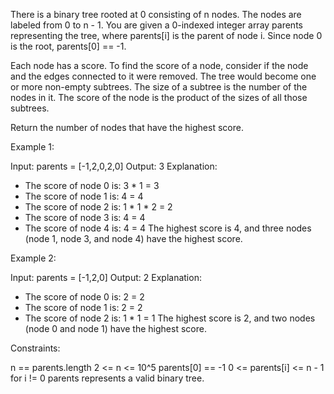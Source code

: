 There is a binary tree rooted at 0 consisting of n nodes. The nodes are
labeled from 0 to n - 1. You are given a 0-indexed integer array parents
representing the tree, where parents[i] is the parent of node i. Since node 0
is the root, parents[0] == -1.

Each node has a score. To find the score of a node, consider if the node and
the edges connected to it were removed. The tree would become one or more
non-empty subtrees. The size of a subtree is the number of the nodes in it.
The score of the node is the product of the sizes of all those subtrees.

Return the number of nodes that have the highest score.


Example 1:


Input: parents = [-1,2,0,2,0]
Output: 3
Explanation:
- The score of node 0 is: 3 * 1 = 3
- The score of node 1 is: 4 = 4
- The score of node 2 is: 1 * 1 * 2 = 2
- The score of node 3 is: 4 = 4
- The score of node 4 is: 4 = 4
The highest score is 4, and three nodes (node 1, node 3, and node 4) have the
highest score.


Example 2:


Input: parents = [-1,2,0]
Output: 2
Explanation:
- The score of node 0 is: 2 = 2
- The score of node 1 is: 2 = 2
- The score of node 2 is: 1 * 1 = 1
The highest score is 2, and two nodes (node 0 and node 1) have the highest
score.



Constraints:


n == parents.length
2 <= n <= 10^5
parents[0] == -1
0 <= parents[i] <= n - 1 for i != 0
parents represents a valid binary tree.





